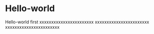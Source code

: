 # Hello-world
Hello-world
first
xxxxxxxxxxxxxxxxxxxxxxx
xxxxxxxxxxxxxxxxxxxxxxx
xxxxxxxxxxxxxxxxxxxxxxx
